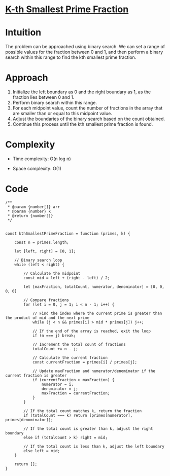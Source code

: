 # [K-th Smallest Prime Fraction](https://leetcode.com/problems/k-th-smallest-prime-fraction/description)

# Intuition

The problem can be approached using binary search. We can set a range of possible values for the fraction between 0 and 1, and then perform a binary search within this range to find the kth smallest prime fraction.

# Approach

1. Initialize the left boundary as 0 and the right boundary as 1, as the fraction lies between 0 and 1.
2. Perform binary search within this range.
3. For each midpoint value, count the number of fractions in the array that are smaller than or equal to this midpoint value.
4. Adjust the boundaries of the binary search based on the count obtained.
5. Continue this process until the kth smallest prime fraction is found.

# Complexity

- Time complexity: O(n log n)

- Space complexity: O(1)

# Code

```
/**
 * @param {number[]} arr
 * @param {number} k
 * @return {number[]}
 */


const kthSmallestPrimeFraction = function (primes, k) {

    const n = primes.length;

    let [left, right] = [0, 1];

    // Binary search loop
    while (left < right) {

        // Calculate the midpoint
        const mid = left + (right - left) / 2;

        let [maxFraction, totalCount, numerator, denominator] = [0, 0, 0, 0]

        // Compare fractions
        for (let i = 0, j = 1; i < n - 1; i++) {

            // Find the index where the current prime is greater than the product of mid and the next prime
            while (j < n && primes[i] > mid * primes[j]) j++;

            // If the end of the array is reached, exit the loop
            if (n === j) break;

            // Increment the total count of fractions
            totalCount += n - j;

            // Calculate the current fraction
            const currentFraction = primes[i] / primes[j];

            // Update maxFraction and numerator/denominator if the current fraction is greater
            if (currentFraction > maxFraction) {
                numerator = i;
                denominator = j;
                maxFraction = currentFraction;
            }
        }

        // If the total count matches k, return the fraction
        if (totalCount === k) return [primes[numerator], primes[denominator]];

        // If the total count is greater than k, adjust the right boundary
        else if (totalCount > k) right = mid;

        // If the total count is less than k, adjust the left boundary
        else left = mid;
    }

    return [];
}
```
